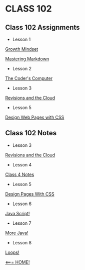 # CLASS 102

## Class 102 Assignments

- Lesson 1

[Growth Mindset](/102/102_a_1.md)


[Mastering Markdown](102_a_2.md) 


- Lesson 2

[The Coder's Computer](102_a_3.md)

- Lesson 3 

[Revisions and the Cloud](102_a_4.md)

- Lesson 5

[Design Web Pages with CSS](102_a_5.md)


## Class 102 Notes

- Lesson 3

[Revisions and the Cloud](102_class_3_notes.md)

- Lesson 4

[Class 4 Notes](102_class_4_notes.md)

- Lesson 5

[Design Pages With CSS](102_class_5_notes.md)

- Lesson 6

[Java Script!](102_class_6_notes.md)

- Lesson 7

[More Java!](102_class_7_notes.md)

- Lesson 8

[Loops!](102_class_8_notes.md) 

[<=== HOME!](README.md)
